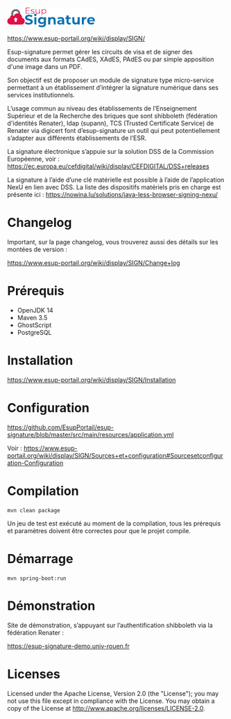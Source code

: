 ![ESUP-SIGNATURE](https://github.com/EsupPortail/esup-signature/raw/master/src/main/resources/static/images/logo.png)

https://www.esup-portail.org/wiki/display/SIGN/

Esup-signature permet gérer les circuits de visa et de signer des documents aux formats CAdES, XAdES, PAdES ou par simple apposition d'une image dans un PDF.

Son objectif est de proposer un module de signature type micro-service permettant à un établissement d’intégrer la signature numérique dans ses services institutionnels.

L’usage commun au niveau des établissements de l’Enseignement Supérieur et de la Recherche des briques que sont shibboleth (fédération d'identités Renater), ldap (supann), TCS (Trusted Certificate Service) de Renater via digicert font d’esup-signature un outil qui peut potentiellement s’adapter aux différents établissements de l’ESR.

La signature électronique s’appuie sur la solution DSS de la Commission Européenne, voir :
https://ec.europa.eu/cefdigital/wiki/display/CEFDIGITAL/DSS+releases

La signature à l’aide d’une clé matérielle est possible à l’aide de l’application NexU en lien avec DSS. La liste des dispositifs matériels pris en charge est présente ici : https://nowina.lu/solutions/java-less-browser-signing-nexu/

# Changelog

Important, sur la page changelog, vous trouverez aussi des détails sur les montées de version : 

https://www.esup-portail.org/wiki/display/SIGN/Change+log

# Prérequis

 * OpenJDK 14
 * Maven 3.5
 * GhostScript
 * PostgreSQL
 
# Installation

https://www.esup-portail.org/wiki/display/SIGN/Installation

# Configuration

https://github.com/EsupPortail/esup-signature/blob/master/src/main/resources/application.yml

Voir : https://www.esup-portail.org/wiki/display/SIGN/Sources+et+configuration#Sourcesetconfiguration-Configuration

# Compilation

```
mvn clean package
```
Un jeu de test est exécuté au moment de la compilation, tous les prérequis et paramètres doivent être correctes pour que le projet compile.

# Démarrage

```
mvn spring-boot:run
```

# Démonstration

Site de démonstration, s’appuyant sur l’authentification shibboleth via la fédération Renater :

https://esup-signature-demo.univ-rouen.fr

# Licenses

Licensed under the Apache License, Version 2.0 (the "License"); you may not use this file except in compliance with the License. You may obtain a copy of the License at http://www.apache.org/licenses/LICENSE-2.0.
